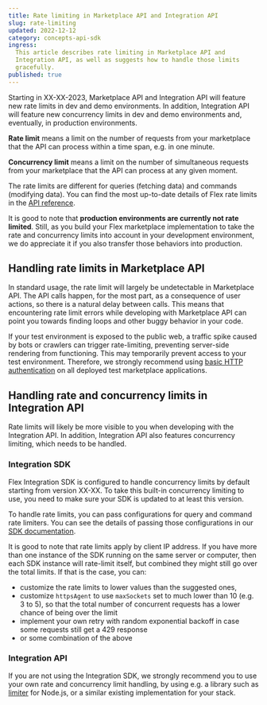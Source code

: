 ```yaml
---
title: Rate limiting in Marketplace API and Integration API
slug: rate-limiting
updated: 2022-12-12
category: concepts-api-sdk
ingress:
  This article describes rate limiting in Marketplace API and
  Integration API, as well as suggests how to handle those limits
  gracefully.
published: true
---
```


Starting in XX-XX-2023, Marketplace API and Integration API will feature
new rate limits in dev and demo environments. In addition, Integration
API will feature new concurrency limits in dev and demo environments
and, eventually, in production environments.

<extrainfo title="What are rate limits and concurrency limits?">

**Rate limit** means a limit on the number of requests from your
marketplace that the API can process within a time span, e.g. in one
minute.

**Concurrency limit** means a limit on the number of simultaneous
requests from your marketplace that the API can process at any given
moment.

</extrainfo>

The rate limits are different for queries (fetching data) and commands
(modifying data). You can find the most up-to-date details of Flex rate
limits in the [API reference](TODO).

It is good to note that **production environments are currently not rate
limited**. Still, as you build your Flex marketplace implementation to
take the rate and concurrency limits into account in your development
environment, we do appreciate it if you also transfer those behaviors
into production.

## Handling rate limits in Marketplace API

In standard usage, the rate limit will largely be undetectable in
Marketplace API. The API calls happen, for the most part, as a
consequence of user actions, so there is a natural delay between calls.
This means that encountering rate limit errors while developing with
Marketplace API can point you towards finding loops and other buggy
behavior in your code.

If your test environment is exposed to the public web, a traffic spike
caused by bots or crawlers can trigger rate-limiting, preventing
server-side rendering from functioning. This may temporarily prevent
access to your test environment. Therefore, we strongly recommend using
[basic HTTP authentication](/tutorial/deploy-to-render/#enable-http-basic-access-authentication)
on all deployed test marketplace applications.

## Handling rate and concurrency limits in Integration API

Rate limits will likely be more visible to you when developing with the
Integration API. In addition, Integration API also features concurrency
limiting, which needs to be handled.

### Integration SDK

Flex Integration SDK is configured to handle concurrency limits by
default starting from version XX-XX. To take this built-in concurrency
limiting to use, you need to make sure your SDK is updated to at least
this version.

To handle rate limits, you can pass configurations for query and command
rate limiters. You can see the details of passing those configurations
in our [SDK documentation](TODO).

It is good to note that rate limits apply by client IP address. If you
have more than one instance of the SDK running on the same server or
computer, then each SDK instance will rate-limit itself, but combined
they might still go over the total limits. If that is the case, you can:

- customize the rate limits to lower values than the suggested ones,
- customize `httpsAgent` to use `maxSockets` set to much lower than 10
  (e.g. 3 to 5), so that the total number of concurrent requests has a
  lower chance of being over the limit
- implement your own retry with random exponential backoff in case some
  requests still get a 429 response
- or some combination of the above

### Integration API

If you are not using the Integration SDK, we strongly recommend you to
use your own rate and concurrency limit handling, by using e.g. a
library such as [limiter](https://www.npmjs.com/package/limiter) for
Node.js, or a similar existing implementation for your stack.
